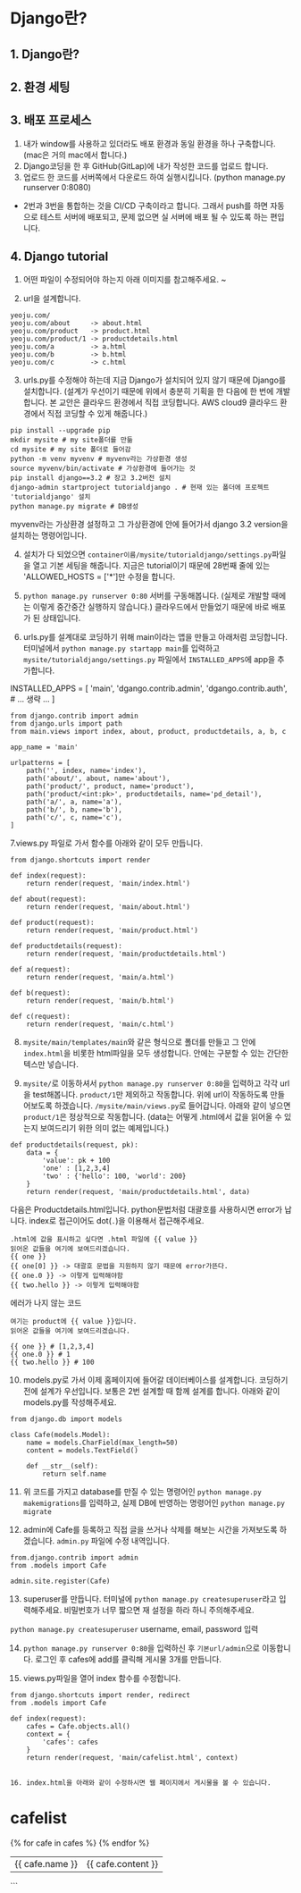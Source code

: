 # Django란?
## 1. Django란?
## 2. 환경 세팅
## 3. 배포 프로세스
1. 내가 window를 사용하고 있더라도 배포 환경과 동일 환경을 하나 구축합니다. (mac은 거의 mac에서 합니다.)
2. Django코딩을 한 후 GitHub(GitLap)에 내가 작성한 코드를 업로드 합니다.
3. 업로드 한 코드를 서버쪽에서 다운로드 하여 실행시킵니다. (python manage.py runserver 0:8080)
* 2번과 3번을 통합하는 것을 CI/CD 구축이라고 합니다. 그래서 push를 하면 자동으로 테스트 서버에 배포되고, 문제 없으면 실 서버에 배포 될 수 있도록 하는 편입니다.
## 4. Django tutorial
1. 어떤 파일이 수정되어야 하는지 아래 이미지를 참고해주세요.
~[](./%ED%8F%B4%EB%8D%94%ED%8A%B8%EB%A6%AC.png)

2. url을 설계합니다.
```
yeoju.com/
yeoju.com/about     -> about.html
yeoju.com/product   -> product.html
yeoju.com/product/1 -> productdetails.html
yeoju.com/a         -> a.html
yeoju.com/b         -> b.html
yeoju.com/c         -> c.html
```

3. urls.py를 수정해야 하는데 지금 Django가 설치되어 있지 않기 때문에 Django를 설치합니다. (설계가 우선이기 때문에 위에서 충분히 기획을 한 다음에 한 번에 개발합니다. 본 교안은 클라우드 환경에서 직접 코딩합니다. AWS cloud9 클라우드 환경에서 직접 코딩할 수 있게 해줍니다.)

```
pip install --upgrade pip
mkdir mysite # my site폴더를 만듦
cd mysite # my site 폴더로 들어감
python -m venv myvenv # myvenv라는 가상환경 생성
source myvenv/bin/activate # 가상환경에 들어가는 것
pip install django==3.2 # 장고 3.2버전 설치
django-admin startproject tutorialdjango . # 현재 있는 폴더에 프로젝트 'tutorialdjango' 설치
python manage.py migrate # DB생성

```
myvenv라는 가상환경 설정하고 그 가상환경에 안에 들어가서 django 3.2 version을 설치하는 명령어입니다.

4. 설치가 다 되었으면 `container이름/mysite/tutorialdjango/settings.py`파일을 열고 기본 세팅을 해줍니다. 지금은 tutorial이기 때문에 28번째 줄에 있는 'ALLOWED_HOSTS = ['*']만 수정을 합니다.


5. `python manage.py runserver 0:80` 서버를 구동해봅니다. (실제로 개발할 때에는 이렇게 중간중간 실행하지 않습니다.) 클라우드에서 만들었기 때문에 바로 배포가 된 상태입니다.

6. urls.py를 설계대로 코딩하기 위해 main이라는 앱을 만들고 아래처럼 코딩합니다. 터미널에서 `python manage.py startapp main`를 입력하고 `mysite/tutorialdjango/settings.py` 파일에서 `INSTALLED_APPS`에 app을 추가합니다.

INSTALLED_APPS = [
    'main',
    'dgango.contrib.admin',
    'dgango.contrib.auth',
    # ... 생략 ...
]

```
from django.contrib import admin
from django.urls import path
from main.views import index, about, product, productdetails, a, b, c

app_name = 'main'

urlpatterns = [
    path('', index, name='index'),
    path('about/', about, name='about'),
    path('product/', product, name='product'),
    path('product/<int:pk>', productdetails, name='pd_detail'),
    path('a/', a, name='a'),
    path('b/', b, name='b'),
    path('c/', c, name='c'),
]

```

7.views.py 파일로 가서 함수를 아래와 같이 모두 만듭니다.

```
from django.shortcuts import render

def index(request):
    return render(request, 'main/index.html')

def about(request):
    return render(request, 'main/about.html')

def product(request):
    return render(request, 'main/product.html')

def productdetails(request):
    return render(request, 'main/productdetails.html')

def a(request):
    return render(request, 'main/a.html')

def b(request):
    return render(request, 'main/b.html')

def c(request):
    return render(request, 'main/c.html')
```

8. `mysite/main/templates/main`와 같은 형식으로 폴더를 만들고 그 안에 `index.html`을 비롯한 html파일을 모두 생성합니다. 안에는 구분할 수 있는 간단한 텍스만 넣습니다.

9. `mysite/`로 이동하셔서 `python manage.py runserver 0:80`을 입력하고 각각 url을 test해봅니다. `product/1`만 제외하고 작동합니다. 위에 url이 작동하도록 만들어보도록 하겠습니다. `/mysite/main/views.py`로 들어갑니다. 아래와 같이 넣으면 `product/1`은 정상적으로 작동합니다. (data는 어떻게 .html에서 값을 읽어올 수 있는지 보여드리기 위한 의미 없는 예제입니다.)

```
def productdetails(request, pk):
    data = {
        'value': pk + 100
        'one' : [1,2,3,4]
        'two' : {'hello': 100, 'world': 200}
    }
    return render(request, 'main/productdetails.html', data)
```
다음은 Productdetails.html입니다. python문법처럼 대괄호를 사용하시면 error가 납니다. index로 접근이어도 dot(`.`)을 이용해서 접근해주세요.
```
.html에 값을 표시하고 싶다면 .html 파일에 {{ value }}
읽어온 값들을 여기에 보여드리겠습니다.
{{ one }}
{{ one[0] }} -> 대괄호 문법을 지원하지 않기 때문에 error가뜬다.
{{ one.0 }} -> 이렇게 입력해야함
{{ two.hello }} -> 이렇게 입력해야함
```

에러가 나지 않는 코드
```
여기는 product에 {{ value }}입니다.
읽어온 값들을 여기에 보여드리겠습니다. 

{{ one }} # [1,2,3,4]
{{ one.0 }} # 1
{{ two.hello }} # 100
```

10. models.py로 가서 이제 홈페이지에 들어갈 데이터베이스를 설계합니다. 코딩하기 전에 설계가 우선입니다. 보통은 2번 설계할 때 함께 설계를 합니다. 아래와 같이 models.py를 작성해주세요.

```
from django.db import models

class Cafe(models.Model): 
    name = models.CharField(max_length=50)
    content = models.TextField()
    
    def __str__(self):
        return self.name
```

11. 위 코드를 가지고 database를 만질 수 있는 명령어인 `python manage.py makemigrations`를 입력하고, 실제 DB에 반영하는 명령어인 `python manage.py migrate`

12. admin에 Cafe를 등록하고 직접 글을 쓰거나 삭제를 해보는 시간을 가져보도록 하겠습니다. `admin.py` 파일에 수정 내역입니다.

```
from.django.contrib import admin
from .models import Cafe

admin.site.register(Cafe)
```

13. superuser를 만듭니다. 터미널에 `python manage.py createsuperuser`라고 입력해주세요. 비밀번호가 너무 짧으면 재 설정을 하라 하니 주의해주세요.

`python manage.py createsuperuser`
username, email, password 입력

14. `python manage.py runserver 0:80`을 입력하신 후 `기본url/admin`으로 이동합니다. 로그인 후 cafes에 add를 클릭해 게시물 3개를 만듭니다.

15. views.py파일을 열어 index 함수를 수정합니다.
```
from django.shortcuts import render, redirect
from .models import Cafe

def index(request):
    cafes = Cafe.objects.all()
    context = {
        'cafes': cafes
    }
    return render(request, 'main/cafelist.html', context)


16. index.html을 아래와 같이 수정하시면 웹 페이지에서 게시물을 볼 수 있습니다.
```
<!DOCTYPE html>
<html>
<head>
  <title>cafelist</title>
</head>
<body>
  <h1>cafelist</h1>
  <table>
    {% for cafe in cafes %}
    <tr>
      <td>{{ cafe.name }}</td>
      <td>{{ cafe.content }}</td>
    </tr>
    {% endfor %}
  </table>
</body>
</html>
```